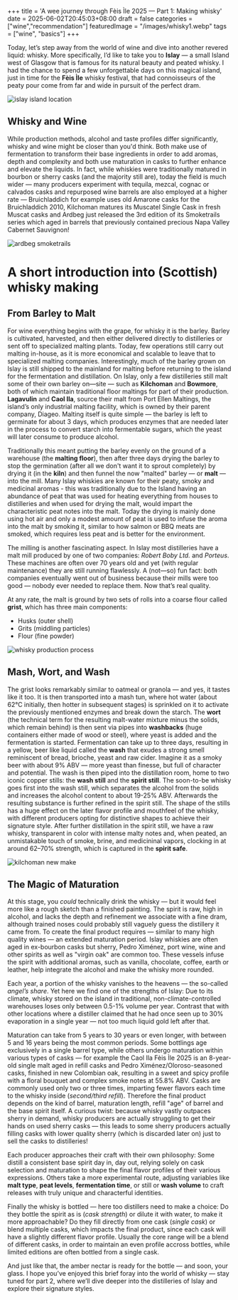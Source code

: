 +++
title = 'A wee journey through Fèis Ìle 2025 — Part 1: Making whisky'
date = 2025-06-02T20:45:03+08:00
draft = false
categories = ["wine","recommendation"]
featuredImage = "/images/whisky1.webp"
tags = ["wine", "basics"]
+++

Today, let’s step away from the world of wine and dive into another revered liquid: whisky. More specifically, I’d like to take you to **Islay** — a small Island west of Glasgow that is famous for its natural beauty and peated whisky. I had the chance to spend a few unforgettable days on this magical island, just in time for the **Fèis Ìle** whisky festival, that had connoisseurs of the peaty pour come from far and wide in pursuit of the perfect dram.

![islay island location](images/islay_uk.webp "500px")

## Whisky and Wine

While production methods, alcohol and taste profiles differ significantly, whisky and wine might be closer than you'd think. Both make use of fermentation to transform their base ingredients in order to add aromas, depth and complexity and both use maturation in casks to further enhance and elevate the liquids. In fact, while whiskies were traditionally matured in bourbon or sherry casks (and the majority still are), today the field is much wider — many producers experiment with tequila, mezcal, cognac or calvados casks and repurposed  wine barrels are also employed at a higher rate — Bruichladdich for example uses old Amarone casks for the Bruichladdich 2010, Kilchoman matures its Muscatel Single Cask in fresh Muscat casks and Ardbeg just released the 3rd edition of its Smoketrails series which aged in barrels that previously contained precious Napa Valley Cabernet Sauvignon! 

![ardbeg smoketrails](images/ardbeg_smoketrail.webp "500px")

# A short introduction into (Scottish) whisky making

## From Barley to Malt

For wine everything begins with the grape, for whisky it is the barley. Barley is cultivated, harvested, and then either delivered directly to distilleries or sent off to specialized malting plants. Today, few operations still carry out malting in-house, as it is more economical and scalable to leave that to specialized malting companies. Interestingly, much of the barley grown on Islay is still shipped to the mainland for malting before returning to the island for the fermentation and distillation. On Islay, only a few distilleries still malt some of their own barley on—site — such as **Kilchoman** and **Bowmore**, both of which maintain traditional floor maltings for part of their production. **Lagavulin** and **Caol Ila**, source their malt from Port Ellen Maltings, the island’s only industrial malting facility, which is owned by their parent company, Diageo. Malting itself is quite simple — the barley is left to germinate for about 3 days, which produces enzymes that are needed later in the process to convert starch into fermentable sugars, which the yeast will later consume to produce alcohol. 

Traditionally this meant putting the barley evenly on the ground of a warehouse (the **malting floor**), then after three days drying the barley to stop the germination (after all we don't want it to sprout completely) by drying it (in the **kiln**) and then funnel the now "malted" barley — or **malt** — into the mill. Many Islay whiskies are known for their peaty, smoky and medicinal aromas - this was traditionally due to the Island having an abundance of peat that was used for heating everything from houses to distilleries and when used for drying the malt, would impart the characteristic peat notes into the malt. Today the drying is mainly done using hot air and only a modest amount of peat is used to infuse the aroma into the malt by smoking it, similar to how salmon or BBQ meats are smoked, which requires less peat and is better for the environment.

The milling is another fascinating aspect. In Islay most distilleries have a malt mill produced by one of two companies: *Robert Boby Ltd.* and *Porteus*.  These machines are often over 70 years old and yet (with regular maintenance) they are still running flawlessly. A (not—so) fun fact: both companies eventually went out of business because their mills were too good — nobody ever needed to replace them. Now that’s real quality.

At any rate, the malt is ground by two sets of rolls into a coarse flour called **grist**, which has three main components:

- Husks (outer shell)
- Grits (middling particles)
- Flour (fine powder)

![whisky production process](images/whisky_production_process_cropped.webp "800px")

## Mash, Wort, and Wash

The grist looks remarkably similar to oatmeal or granola — and yes, it tastes like it too. It is then transported into a mash tun, where hot water (about 62°C initially, then hotter in subsequent stages) is sprinkled on it to activate the previously mentioned enzymes and break down the starch. The **wort** (the technical term for the resulting malt-water mixture minus the solids, which remain behind) is then sent via pipes into **washbacks** (huge containers either made of wood or steel), where yeast is added and the fermentation is started. Fermentation can take up to three days, resulting in a yellow, beer like liquid called the **wash** that exudes a strong smell reminiscent of bread, brioche, yeast and raw cider. Imagine it as a smoky beer with about 9% ABV — more yeast than finesse, but full of character and potential. The wash is then piped into the distillation room, home to two iconic copper stills: the **wash still** and the **spirit still**. The soon-to-be whisky goes first into the wash still, which separates the alcohol from the solids and increases the alcohol content to about 19-25% ABV. Afterwards the resulting substance is further refined in the spirit still. The shape of the stills has a huge effect on the later flavor profile and mouthfeel of the whisky, with different producers opting for distinctive shapes to achieve their signature style. After further distillation in the spirit still, we have a raw whisky, transparent in color with intense malty notes and, when peated, an unmistakable touch of smoke, brine, and medicininal vapors, clocking in at around 62–70% strength, which is captured in the **spirit safe**. 

![kilchoman new make](images/new_make.webp "500px")

## The Magic of Maturation

At this stage, you *could* technically drink the whisky — but it would feel more like a rough sketch than a finished painting. The spirit is raw, high in alcohol, and lacks the depth and refinement we associate with a fine dram, although trained noses could probably still vaguely guess the distillery it came from. To create the final product requires — similar to many high quality wines — an extended maturation period. Islay whiskies are often aged in ex-bourbon casks but sherry, Pedro Ximénez, port wine, wine and other spirits as well as "virgin oak" are common too. These vessels infuse the spirit with additional aromas, such as vanilla, chocolate, coffee, earth or leather, help integrate the alcohol and make the whisky more rounded. 

Each year, a portion of the whisky vanishes to the heavens — the so-called *angel’s share*. Yet here we find one of the strengths of Islay: Due to its climate, whisky stored on the island in traditional, non-climate-controlled warehouses loses only between 0.5-1% volume per year. Contrast that with other locations where a distiller claimed that he had once seen up to 30% evaporation in a single year — not too much liquid gold left after that.

Maturation can take from 5 years to 30 years or even longer, with between 5 and 16 years being the most common periods. Some bottlings age exclusively in a single barrel type, while others undergo maturation within various types of casks — for example the Caol Ila Fèis Ìle 2025 is an 8-year-old single malt aged in refill casks and Pedro Ximénez/Oloroso-seasoned casks, finished in new Colombian oak, resulting in a sweet and spicy profile with a floral bouquet and complex smoke notes at 55.8% ABV. Casks are commonly used only two or three times, imparting fewer flavors each time to the whisky inside (*second/third refill*). Therefore the final product depends on the kind of barrel, maturation length, refill "age" of barrel and the base spirit itself. A curious twist: because whisky vastly outpaces sherry in demand, whisky producers are actually struggling to get their hands on used sherry casks — this leads to some sherry producers actually filling casks with lower quality sherry (which is discarded later on) just to sell the casks to distilleries! 

Each producer approaches their craft with their own philosophy: Some distill a consistent base spirit day in, day out, relying solely on cask selection and maturation to shape the final flavor profiles of their various expressions. Others take a more experimental route, adjusting variables like **malt type**, **peat levels**, **fermentation time**, or still or **wash volume** to craft releases with truly unique and characterful identities.

Finally the whisky is bottled — here too distillers need to make a choice: Do they bottle the spirit as is (*cask strength*) or dilute it with water, to make it more approachable? Do they fill directly from one cask (*single cask*) or blend multiple casks, which impacts the final product, since each cask will have a slightly different flavor profile. Usually the core range will be a blend of different casks, in order to maintain an even profile accross bottles, while limited editions are often bottled from a single cask. 

And just like that, the amber nectar is ready for the bottle — and soon, your glass. I hope you’ve enjoyed this brief foray into the world of whisky — stay tuned for part 2, where we’ll dive deeper into the distilleries of Islay and explore their signature styles.
